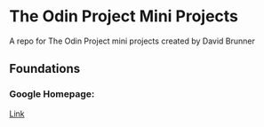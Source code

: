 # The Odin Project Mini Projects
A repo for The Odin Project mini projects created by David Brunner

## Foundations
### Google Homepage:
[Link](https://the-odin-project-google-homepage.netlify.app)
